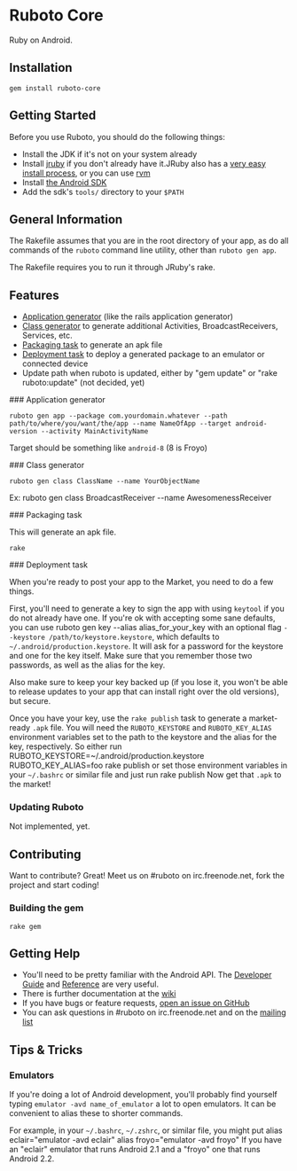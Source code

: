 Ruboto Core
=============

Ruby on Android.

Installation
-------

    gem install ruboto-core

Getting Started
---------------

Before you use Ruboto, you should do the following things:

* Install the JDK if it's not on your system already
* Install [jruby](http://jruby.org/) if you don't already have it.JRuby also has a [very easy install process](http://jruby.org/#2), or you can use [rvm](http://rvm.beginrescueend.com/)
* Install [the Android SDK](http://developer.android.com/sdk/index.html)
* Add the sdk's `tools/` directory to your `$PATH`

General Information
------------------

The Rakefile assumes that you are in the root directory of your app, as do all commands of the `ruboto` command line utility, other than `ruboto gen app`.

The Rakefile requires you to run it through JRuby's rake. 

Features
-------

* [Application generator](#application_generator) (like the rails application generator)
* [Class generator](#class_generator) to generate additional Activities, BroadcastReceivers, Services, etc.
* [Packaging task](#packaging_task) to generate an apk file
* [Deployment task](#deployment_task) to deploy a generated package to an emulator or connected device
* Update path when ruboto is updated, either by "gem update" or "rake ruboto:update" (not decided, yet)

<span name="application_generator">
### Application generator
</span>

    ruboto gen app --package com.yourdomain.whatever --path path/to/where/you/want/the/app --name NameOfApp --target android-version --activity MainActivityName
Target should be something like `android-8` (8 is Froyo)

<span name="class_generator">
### Class generator
</span>

    ruboto gen class ClassName --name YourObjectName
Ex:
    ruboto gen class BroadcastReceiver --name AwesomenessReceiver

<span name="packaging_task">
### Packaging task
</span>

This will generate an apk file.

    rake

<span name="deployment_task">
### Deployment task
</span>

When you're ready to post your app to the Market, you need to do a few things.

First, you'll need to generate a key to sign the app with using `keytool` if you do not already have one. If you're ok with accepting some sane defaults, you can use
    ruboto gen key --alias alias_for_your_key
with an optional flag `--keystore /path/to/keystore.keystore`, which defaults to `~/.android/production.keystore`. It will ask for a password for the keystore and one for the key itself. Make sure that you remember those two passwords, as well as the alias for the key. 

Also make sure to keep your key backed up (if you lose it, you won't be able to release updates to your app that can install right over the old versions), but secure.

Once you have your key, use the `rake publish` task to generate a market-ready `.apk` file. You will need the `RUBOTO_KEYSTORE` and `RUBOTO_KEY_ALIAS` environment variables set to the path to the keystore and the alias for the key, respectively. So either run
    RUBOTO_KEYSTORE=~/.android/production.keystore RUBOTO_KEY_ALIAS=foo rake publish
or set those environment variables in your `~/.bashrc` or similar file and just run
    rake publish
Now get that `.apk` to the market!

### Updating Ruboto

Not implemented, yet.


Contributing
------------

Want to contribute? Great! Meet us on #ruboto on irc.freenode.net, fork the project and start coding!

### Building the gem

    rake gem


Getting Help
------------

* You'll need to be pretty familiar with the Android API. The [Developer Guide](http://developer.android.com/guide/index.html) and [Reference](http://developer.android.com/reference/packages.html) are very useful. 
* There is further documentation at the [wiki](http://github.com/ruboto/ruboto-core/wiki)
* If you have bugs or feature requests, [open an issue on GitHub](http://github.com/ruboto/ruboto-core/issues)
* You can ask questions in #ruboto on irc.freenode.net and on the [mailing list](http://groups.google.com/groups/ruboto)

Tips & Tricks
-------------

### Emulators

If you're doing a lot of Android development, you'll probably find yourself typing `emulator -avd name_of_emulator` a lot to open emulators. It can be convenient to alias these to shorter commands.

For example, in your `~/.bashrc`, `~/.zshrc`, or similar file, you might put
    alias eclair="emulator -avd eclair"
    alias froyo="emulator -avd froyo"
If you have an "eclair" emulator that runs Android 2.1 and a "froyo" one that runs Android 2.2.
